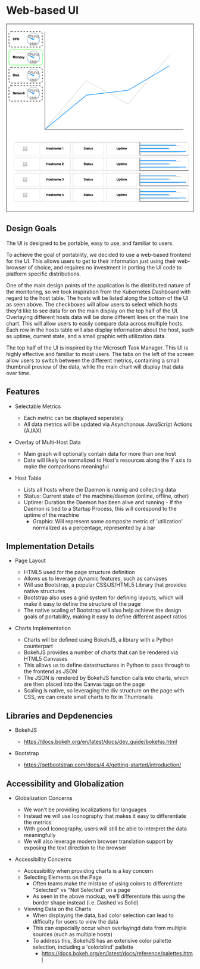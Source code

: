 
# Web-based UI

![UI Mockup](images/uimockup.png)

## Design Goals
    
The UI is designed to be portable, easy to use, and familiar to users. 
     

To achieve the goal of portability, we decided to use a web-based frontend for the UI. This allows users to get to their information just using their web-browser of choice, and requires no investment in porting the UI code to platform specific distributions. 
    

One of the main design points of the application is the distributed nature of the monitoring, so we took inspiration from the Kubernetes Dashboard with regard to the host table. The hosts will be listed along the bottom of the UI as seen above. The checkboxes will allow users to select which hosts they'd like to see data for on the main display on the top half of the UI. Overlaying different hosts data will be done different lines on the main line chart. This will allow users to easily compare data across multiple hosts. Each row in the hosts table will also display information about the host, such as uptime, current state, and a small graphic with utilization data. 
    

The top half of the UI is inspired by the Microsoft Task Manager. This UI is highly effective and familiar to most users. The tabs on the left of the screen allow users to switch between the different metrics, containing a small thumbnail preview of the data, while the main chart will display that data over time. 
    
    
## Features 

- Selectable Metrics
	- Each metric can be displayed seperately
  - All data metrics will be updated via Asynchonous JavaScript Actions (AJAX) 
  
- Overlay of Multi-Host Data
	- Main graph will optionally contain data for more than one host
	- Data will likely be normalized to Host's resources along the Y axis to make the comparisons meaningful 

- Host Table 
	- Lists all hosts where the Daemon is runnig and collecting data
	- Status: Current state of the machine/daemon (online, offline, other)
  - Uptime: Duration the Daemon has been alive and running
		- If the Daemon is tied to a Startup Process, this will corespond to the uptime of the machine
	- Graphic: Will represent some composite metric of 'utilization' normalized as a percentage, represented by a bar

## Implementation Details

- Page Layout
	- HTML5 used for the page structure definition 
	- Allows us to leverage dynamic features, such as canvases 
	- Will use Bootstrap, a popular CSS/JS/HTML5 Library that provides native structures
	- Bootstrap also uses a grid system for defining layouts, which will make it easy to define the structure of the page
	- The native scaling of Bootstrap will also help achieve the design goals of portability, making it easy to define different aspect ratios 

- Charts Implementation
	- Charts will be defined using BokehJS, a library with a Python counterpart
	- BokehJS provides a number of charts that can be rendered via HTML5 Canvases
	- This allows us to define datastructures in Python to pass through to the frontend as JSON
	- The JSON is rendered by BokehJS function calls into charts, which are then placed into the Canvas tags on the page
	- Scaling is native, so leveraging the div structure on the page with CSS, we can create small charts to fix in Thumbnails

## Libraries and Depdenencies

- BokehJS
	- https://docs.bokeh.org/en/latest/docs/dev_guide/bokehjs.html

- Bootstrap
	- https://getbootstrap.com/docs/4.4/getting-started/introduction/

## Accessibility and Globalization

- Globalization Concerns
	- We won't be providing localizations for languages
	- Instead we will use Iconography that makes it easy to differentiate the metrics 
	- With good Iconography, users will still be able to interpret the data meaningfully
	- We will also leverage modern browser translation support by exposing the text direction to the browser

- Accessibility Concerns
	- Accessibility when providing charts is a key concern
	- Selecting Elements on the Page
		- Often teams make the mistake of using colors to differentiate "Selected" vs "Not Selected" on a page
		- As seen in the above mockup, we'll differentiate this using the border shape instead (i.e. Dashed vs Solid)
	- Viewing Data on the Charts
		- When displaying the data, bad color selection can lead to difficulty for users to view the data
		- This can especially occur when overlayingd data from multiple sources (such as multiple hosts)
		- To address this, BokehJS has an extensive color pallette selection, including a 'colorblind' pallette
			- https://docs.bokeh.org/en/latest/docs/reference/palettes.html


